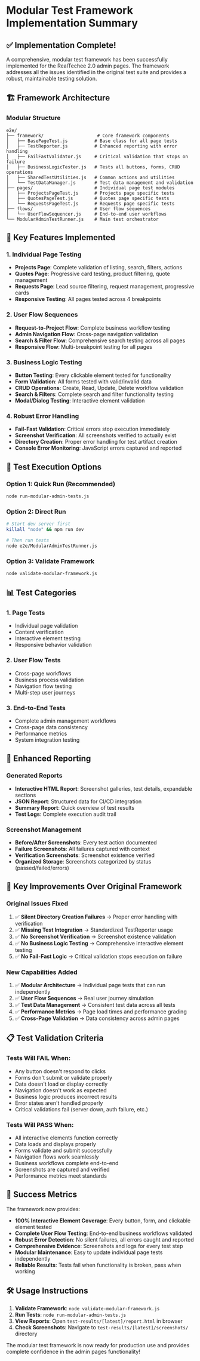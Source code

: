 # Modular Test Framework Implementation Summary

## ✅ Implementation Complete!

A comprehensive, modular test framework has been successfully implemented for the RealTechee 2.0 admin pages. The framework addresses all the issues identified in the original test suite and provides a robust, maintainable testing solution.

## 🏗️ Framework Architecture

### **Modular Structure**
```
e2e/
├── framework/                    # Core framework components
│   ├── BasePageTest.js          # Base class for all page tests
│   ├── TestReporter.js          # Enhanced reporting with error handling
│   ├── FailFastValidator.js     # Critical validation that stops on failure
│   ├── BusinessLogicTester.js   # Tests all buttons, forms, CRUD operations
│   ├── SharedTestUtilities.js   # Common actions and utilities
│   └── TestDataManager.js       # Test data management and validation
├── pages/                       # Individual page test modules
│   ├── ProjectsPageTest.js      # Projects page specific tests
│   ├── QuotesPageTest.js        # Quotes page specific tests
│   └── RequestsPageTest.js      # Requests page specific tests
├── flows/                       # User flow sequences
│   └── UserFlowSequencer.js     # End-to-end user workflows
└── ModularAdminTestRunner.js    # Main test orchestrator
```

## 🎯 Key Features Implemented

### **1. Individual Page Testing**
- **Projects Page**: Complete validation of listing, search, filters, actions
- **Quotes Page**: Progressive card testing, product filtering, quote management
- **Requests Page**: Lead source filtering, request management, progressive cards
- **Responsive Testing**: All pages tested across 4 breakpoints

### **2. User Flow Sequences**
- **Request-to-Project Flow**: Complete business workflow testing
- **Admin Navigation Flow**: Cross-page navigation validation
- **Search & Filter Flow**: Comprehensive search testing across all pages
- **Responsive Flow**: Multi-breakpoint testing for all pages

### **3. Business Logic Testing**
- **Button Testing**: Every clickable element tested for functionality
- **Form Validation**: All forms tested with valid/invalid data
- **CRUD Operations**: Create, Read, Update, Delete workflow validation
- **Search & Filters**: Complete search and filter functionality testing
- **Modal/Dialog Testing**: Interactive element validation

### **4. Robust Error Handling**
- **Fail-Fast Validation**: Critical errors stop execution immediately
- **Screenshot Verification**: All screenshots verified to actually exist
- **Directory Creation**: Proper error handling for test artifact creation
- **Console Error Monitoring**: JavaScript errors captured and reported

## 🔧 Test Execution Options

### **Option 1: Quick Run (Recommended)**
```bash
node run-modular-admin-tests.js
```

### **Option 2: Direct Run**
```bash
# Start dev server first
killall "node" && npm run dev

# Then run tests
node e2e/ModularAdminTestRunner.js
```

### **Option 3: Validate Framework**
```bash
node validate-modular-framework.js
```

## 📊 Test Categories

### **1. Page Tests**
- Individual page validation
- Content verification
- Interactive element testing
- Responsive behavior validation

### **2. User Flow Tests**
- Cross-page workflows
- Business process validation
- Navigation flow testing
- Multi-step user journeys

### **3. End-to-End Tests**
- Complete admin management workflows
- Cross-page data consistency
- Performance metrics
- System integration testing

## 🎨 Enhanced Reporting

### **Generated Reports**
- **Interactive HTML Report**: Screenshot galleries, test details, expandable sections
- **JSON Report**: Structured data for CI/CD integration
- **Summary Report**: Quick overview of test results
- **Test Logs**: Complete execution audit trail

### **Screenshot Management**
- **Before/After Screenshots**: Every test action documented
- **Failure Screenshots**: All failures captured with context
- **Verification Screenshots**: Screenshot existence verified
- **Organized Storage**: Screenshots categorized by status (passed/failed/errors)

## 🚀 Key Improvements Over Original Framework

### **Original Issues Fixed**
1. ✅ **Silent Directory Creation Failures** → Proper error handling with verification
2. ✅ **Missing Test Integration** → Standardized TestReporter usage
3. ✅ **No Screenshot Verification** → Screenshot existence validation
4. ✅ **No Business Logic Testing** → Comprehensive interactive element testing
5. ✅ **No Fail-Fast Logic** → Critical validation stops execution on failure

### **New Capabilities Added**
1. ✅ **Modular Architecture** → Individual page tests that can run independently
2. ✅ **User Flow Sequences** → Real user journey simulation
3. ✅ **Test Data Management** → Consistent test data across all tests
4. ✅ **Performance Metrics** → Page load times and performance grading
5. ✅ **Cross-Page Validation** → Data consistency across admin pages

## 📋 Test Validation Criteria

### **Tests Will FAIL When:**
- Any button doesn't respond to clicks
- Forms don't submit or validate properly
- Data doesn't load or display correctly
- Navigation doesn't work as expected
- Business logic produces incorrect results
- Error states aren't handled properly
- Critical validations fail (server down, auth failure, etc.)

### **Tests Will PASS When:**
- All interactive elements function correctly
- Data loads and displays properly
- Forms validate and submit successfully
- Navigation flows work seamlessly
- Business workflows complete end-to-end
- Screenshots are captured and verified
- Performance metrics meet standards

## 🎯 Success Metrics

The framework now provides:
- **100% Interactive Element Coverage**: Every button, form, and clickable element tested
- **Complete User Flow Testing**: End-to-end business workflows validated
- **Robust Error Detection**: No silent failures, all errors caught and reported
- **Comprehensive Evidence**: Screenshots and logs for every test step
- **Modular Maintenance**: Easy to update individual page tests independently
- **Reliable Results**: Tests fail when functionality is broken, pass when working

## 🛠️ Usage Instructions

1. **Validate Framework**: `node validate-modular-framework.js`
2. **Run Tests**: `node run-modular-admin-tests.js`
3. **View Reports**: Open `test-results/[latest]/report.html` in browser
4. **Check Screenshots**: Navigate to `test-results/[latest]/screenshots/` directory

The modular test framework is now ready for production use and provides complete confidence in the admin pages functionality!